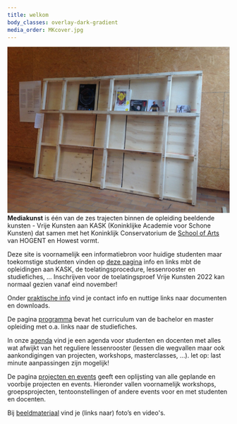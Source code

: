 ```yaml
---
title: welkom
body_classes: overlay-dark-gradient
media_order: MKcover.jpg
---
```


![MKcover](MKcover.jpg "MKcover")**Mediakunst** is één van de zes trajecten binnen de opleiding beeldende kunsten - Vrije Kunsten aan KASK (Koninklijke Academie voor Schone Kunsten) dat samen met het Koninklijk Conservatorium de [School of Arts](https://www.schoolofartsgent.be/) van HOGENT en Howest vormt.

Deze site is voornamelijk een informatiebron voor huidige studenten maar toekomstige studenten vinden op [deze pagina](kandidaatstudenten) info en links mbt de opleidingen aan KASK, de toelatingsprocedure, lessenrooster en studiefiches, ... Inschrijven voor de toelatingsproef Vrije Kunsten 2022 kan normaal gezien vanaf eind november!

Onder [praktische info](../praktische_info) vind je contact info en nuttige links naar documenten en downloads. <!--[covid](covid) is een infopagina over studeren aan KASK in tijden van COVID-19. Je vind hier o.a. de geldende maatregelen voor de praktijk in het atelier mediakunst.-->

De pagina [programma](../programma) bevat het curriculum van de bachelor en master opleiding met o.a. links naar de studiefiches.

In onze [agenda](../agenda) vind je een agenda voor studenten en docenten met alles wat afwijkt van het reguliere lessenrooster (lessen die wegvallen maar ook aankondigingen van projecten, workshops, masterclasses, …). let op: last minute aanpassingen zijn mogelijk!

De pagina [projecten en events](../projecten_en_events) geeft een oplijsting van alle geplande en voorbije projecten en events. Hieronder vallen voornamelijk workshops, groepsprojecten, tentoonstellingen of andere events voor en met studenten en docenten.   

Bij [beeldmateriaal](../beeldmateriaal) vind je (links naar) foto’s en video's.
